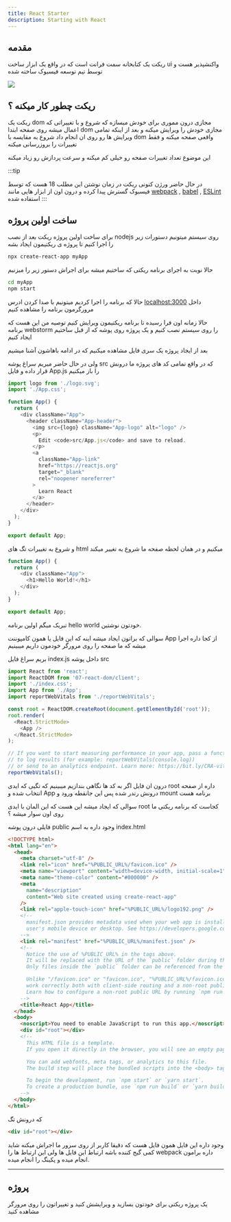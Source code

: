 ```yaml
--- 
title: React Starter
description: Starting with React
---
```


## مقدمه


ریکت یک کتابخانه سمت فرانت است که در واقع یک ابزار ساخت ui واکنشپذیر هست و توسط تیم توسعه فیسبوک ساخته شده

![](../images/react-starter.png)


## ریکت چطور کار میکنه ؟ 
ریکت یک dom مجازی درون مموری برای خودش میسازه که شروع و با تغییراتی که اعمال میشه روی صفحه ابتدا dom مجازی خودش را ویرایش میکنه و بعد از اینکه تمامی ویرایش ها رو روی ان انجام داد شروع به مقایسه با dom واقعی صفحه میکنه و فقط تغییرات را بروزرسانی میکنه

این موضوع تعداد تغییرات صفحه رو خیلی کم میکنه و سرعت پردازش رو زیاد میکنه

:::tip 

در حال حاضر ورژن کنونی ریکت در زمان نوشتن این مطلب 18 هست که توسط فیسبوک گسترش پیدا کرده و درون اون از ابزار هایی مانند 
[webpack](https://webpack.js.org/) ,
[babel](https://babeljs.io/) ,
[ESLint](https://eslint.org/) 
استفاده شده
:::

## ساخت اولین پروژه 
برای ساخت اولین پروژه ریکت بعد از نصب nodejs روی سیستم میتونیم دستورات زیر را اجرا کنیم تا پروژه ی ریکتیمون ایجاد بشه

```bash
npx create-react-app myApp
```

حالا نوبت به اجرای برنامه ریکتی که ساختیم میشه برای اجراش دستور زیر را میزنیم

```bash
cd myApp
npm start
```

حالا که برنامه را اجرا کردیم میتونیم با صدا کردن ادرس 
[localhost:3000](http://localhost:3000)
داخل مرورگرمون برنامه را مشاهده کنیم

حالا زمانه اون فرا رسیده تا برنامه ریکتیمون ویرایش کنیم 
توصیه من این هست که برنامه 
webstorm 
را روی سیستم نصب کنیم و یک پروژه روی پوشه که از قبل ساختیم ایجاد کنیم 

بعد از ایجاد پروژه یک سری فایل مشاهده میکنیم که در ادامه باهاشون آشنا میشیم 

ولی در حال حاضر میریم سراغ پوشه src که در واقع تمامی کد های پروژه ما درونش قرار داده و فایل 
App.js را باز میکنیم 

```javascript
import logo from './logo.svg';
import './App.css';

function App() {
  return (
    <div className="App">
      <header className="App-header">
        <img src={logo} className="App-logo" alt="logo" />
        <p>
          Edit <code>src/App.js</code> and save to reload.
        </p>
        <a
          className="App-link"
          href="https://reactjs.org"
          target="_blank"
          rel="noopener noreferrer"
        >
          Learn React
        </a>
      </header>
    </div>
  );
}

export default App;
```

و شروع به تغییرات تگ های html میکنیم و در همان لحظه صفحه ما شروع به تغییر میکند

```javascript
function App() {
  return (
    <div className="App">
      <h1>Hello World!</h1>
    </div>
  );
}

export default App;
```

تبریک میگم اولین برنامه hello world خودتون نوشتین.

سوالی که براتون ایجاد میشه اینه که این فایل یا همون کامپوننت App از کجا داره اجرا میشه که ما صفحه را روی مرورگر خودمون داریم میبینیم 

بریم سراغ فایل index.js  داخل پوشه src

```javascript
import React from 'react';
import ReactDOM from '07-react-dom/client';
import './index.css';
import App from './App';
import reportWebVitals from './reportWebVitals';

const root = ReactDOM.createRoot(document.getElementById('root'));
root.render(
  <React.StrictMode>
    <App />
  </React.StrictMode>
);

// If you want to start measuring performance in your app, pass a function
// to log results (for example: reportWebVitals(console.log))
// or send to an analytics endpoint. Learn more: https://bit.ly/CRA-vitals
reportWebVitals();
```
درون ان فایل اگر به کد ها نگاهی بندازیم میبینیم که تگیی که ایدی root داره از صفحه انتخاب شده و App درونش رندر شده پس این جانقطه ورود و mount برنامه هست 

سوالی که ایجاد میشه این هست که این المان با ایدی root کجاست که برنامه ریکتی ما روی اون سوار میشه ؟

فایلی درون پوشه public وجود داره به اسم index.html 

```html
<!DOCTYPE html>
<html lang="en">
  <head>
    <meta charset="utf-8" />
    <link rel="icon" href="%PUBLIC_URL%/favicon.ico" />
    <meta name="viewport" content="width=device-width, initial-scale=1" />
    <meta name="theme-color" content="#000000" />
    <meta
      name="description"
      content="Web site created using create-react-app"
    />
    <link rel="apple-touch-icon" href="%PUBLIC_URL%/logo192.png" />
    <!--
      manifest.json provides metadata used when your web app is installed on a
      user's mobile device or desktop. See https://developers.google.com/web/fundamentals/web-app-manifest/
    -->
    <link rel="manifest" href="%PUBLIC_URL%/manifest.json" />
    <!--
      Notice the use of %PUBLIC_URL% in the tags above.
      It will be replaced with the URL of the `public` folder during the build.
      Only files inside the `public` folder can be referenced from the HTML.

      Unlike "/favicon.ico" or "favicon.ico", "%PUBLIC_URL%/favicon.ico" will
      work correctly both with client-side routing and a non-root public URL.
      Learn how to configure a non-root public URL by running `npm run build`.
    -->
    <title>React App</title>
  </head>
  <body>
    <noscript>You need to enable JavaScript to run this app.</noscript>
    <div id="root"></div>
    <!--
      This HTML file is a template.
      If you open it directly in the browser, you will see an empty page.

      You can add webfonts, meta tags, or analytics to this file.
      The build step will place the bundled scripts into the <body> tag.

      To begin the development, run `npm start` or `yarn start`.
      To create a production bundle, use `npm run build` or `yarn build`.
    -->
  </body>
</html>
```

که درونش تگ 

```html
<div id="root"></div>
```

وجود داره این فایل همون فایل هست که دقیقا کاربر از روی سرور ما اجراش میکنه 
شاید کمی گیج کننده باشه ارتباط این فایل ها ولی این ارتباط ها را webpack داره برامون انجام میده و پکینگ را انجام میده.

---
## پروژه
یک پروژه ریکتی برای خودتون بسازید و ویرایشش کنید و تغییراتون را روی مرورگر مشاهده کنید
